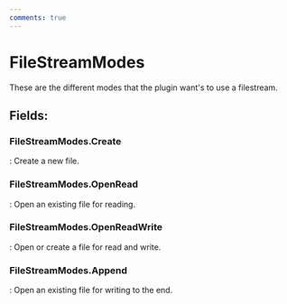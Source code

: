 ```yaml
---
comments: true
---
```

# FileStreamModes

These are the different modes that the plugin want's to use a filestream. 

## **Fields**:
### **FileStreamModes.Create**
: Create a new file. 
### **FileStreamModes.OpenRead**
: Open an existing file for reading. 
### **FileStreamModes.OpenReadWrite**
: Open or create a file for read and write. 
### **FileStreamModes.Append**
: Open an existing file for writing to the end. 
